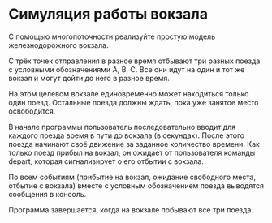 <h1>Симуляция работы вокзала</h1>
<p>С помощью многопоточности реализуйте простую модель железнодорожного вокзала.</p>
<p>С трёх точек отправления в разное время отбывают три разных поезда с условными обозначениями A, B, C. Все они идут на один и тот же вокзал и могут дойти до него в разное время.</p>
<p>На этом целевом вокзале единовременно может находиться только один поезд. Остальные поезда должны ждать, пока уже занятое место освободится.</p>
<p>В начале программы пользователь последовательно вводит для каждого поезда время в пути до вокзала (в секундах). После этого поезда начинают своё движение за заданное количество времени. Как только поезд прибыл на вокзал, он ожидает от пользователя команды depart, которая сигнализирует о его отбытии с вокзала.</p>
<p>По всем событиям (прибытие на вокзал, ожидание свободного места, отбытие с вокзала) вместе с условным обозначением поезда выводятся сообщения в консоль.</p>
<p>Программа завершается, когда на вокзале побывают все три поезда.</p>
